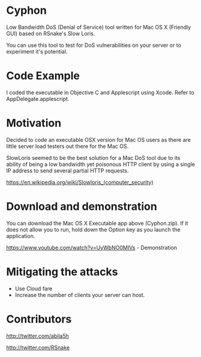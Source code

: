 # Cyphon

Low Bandwidth DoS (Denial of Service) tool written for Mac OS X (Friendly GUI) based on RSnake's Slow Loris.

You can use this tool to test for DoS vulnerabilities on your server or to experiment it's potential. 



# Code Example

I coded the executable in Objective C and Applescript using Xcode. Refer to AppDelegate.applescript.

# Motivation

Decided to code an executable OSX version for Mac OS users as there are little server load testers out there for the Mac OS.

SlowLoris seemed to be the best solution for a Mac DoS tool due to its ability of being a low bandwidth yet poisonous HTTP client by using a single IP address to send several partial HTTP requests.

https://en.wikipedia.org/wiki/Slowloris_(computer_security)

# Download and demonstration

You can download the Mac OS X Executable app above (Cyphon.zip). If it does not allow you to run, hold down the Option key as you launch the application.

https://www.youtube.com/watch?v=UyWbNO0MIVs - Demonstration


# Mitigating the attacks 

- Use Cloud fare
- Increase the number of clients your server can host.

# Contributors 
http://twitter.com/abila5h

http://twitter.com/RSnake
